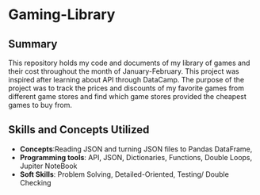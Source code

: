 # Gaming-Library

## Summary
This repository holds my code and documents of my library of games and their cost throughout the month of January-February. This project was inspired after learning about API through DataCamp. The purpose of the project was to track the prices and discounts of my favorite games from different game stores and find which game stores provided the cheapest games to buy from.

## Skills and Concepts Utilized
-  **Concepts**:Reading JSON and turning JSON files to Pandas DataFrame,
- **Programming tools**: API, JSON, Dictionaries, Functions, Double Loops, Jupiter NoteBook
- **Soft Skills**: Problem Solving, Detailed-Oriented, Testing/ Double Checking
  
